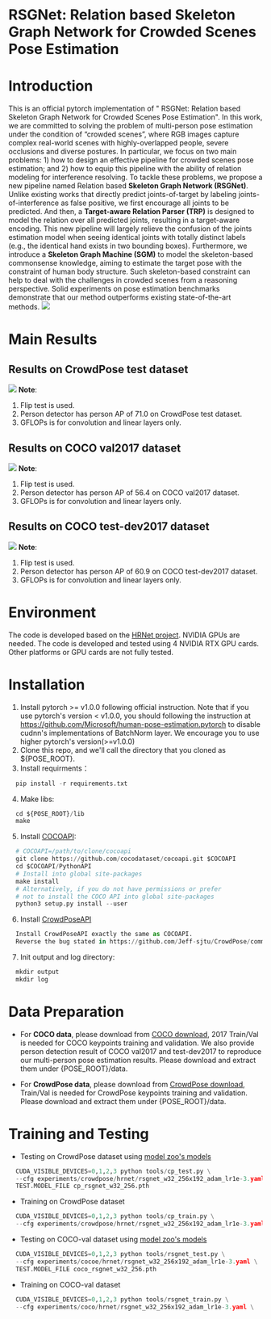 # RSGNet: Relation based Skeleton Graph Network for Crowded Scenes Pose Estimation
# Introduction
This is an official pytorch implementation of " RSGNet: Relation based Skeleton Graph Network for Crowded Scenes Pose Estimation". In this work, we are committed to solving the problem of multi-person pose estimation under the condition of “crowded scenes”, where RGB images capture complex real-world scenes with highly-overlapped people, severe occlusions and diverse postures. In particular, we focus on two main problems: 1) how to design an effective pipeline for crowded scenes pose estimation; and 2) how to equip this pipeline with the ability of relation modeling for interference resolving. To tackle these problems, we propose a new pipeline named Relation based **Skeleton Graph Network (RSGNet)**. Unlike existing works that directly predict joints-of-target by labeling joints-of-interference as false positive, we first encourage all joints to be predicted. And then, a **Target-aware Relation Parser (TRP)** is designed to model the relation over all predicted joints, resulting in a target-aware encoding. This new pipeline will largely relieve the confusion of the joints estimation model when seeing identical joints with totally distinct labels (e.g., the identical hand exists in two bounding boxes). Furthermore, we introduce a **Skeleton Graph Machine (SGM)** to model the skeleton-based commonsense knowledge, aiming to estimate the target pose with the constraint of human body structure. Such skeleton-based constraint can help to deal with the challenges in crowded scenes from a reasoning perspective. Solid experiments on pose estimation benchmarks demonstrate that our method outperforms existing state-of-the-art methods.
![](https://github.com/vikki-dai/RSGNet/blob/main/figures/framework_RSGNet.png)
# Main Results
## Results on CrowdPose test dataset
![](https://github.com/vikki-dai/RSGNet/blob/main/visualization/main_results_CrowdPose.png)
**Note**:
1. Flip test is used.
2. Person detector has person AP of 71.0 on CrowdPose test dataset.
3. GFLOPs is for convolution and linear layers only.
## Results on  COCO val2017 dataset
![](https://github.com/vikki-dai/RSGNet/blob/main/visualization/main_results_COCOval.png)
**Note**:
1. Flip test is used.
2. Person detector has person AP of 56.4 on COCO val2017 dataset.
3. GFLOPs is for convolution and linear layers only.
## Results on COCO test-dev2017 dataset
![](https://github.com/vikki-dai/RSGNet/blob/main/visualization/main_results_COCO_testdev.png)
**Note**:
1. Flip test is used.
2. Person detector has person AP of 60.9 on COCO test-dev2017 dataset.
3. GFLOPs is for convolution and linear layers only.
# Environment
The code is developed based on the [HRNet project](https://github.com/leoxiaobin/deep-high-resolution-net.pytorch). NVIDIA GPUs are needed. The code is developed and tested using 4 NVIDIA RTX GPU cards. Other platforms or GPU cards are not fully tested.
# Installation
1. Install pytorch >= v1.0.0 following official instruction. Note that if you use pytorch's version < v1.0.0, you should following the instruction at https://github.com/Microsoft/human-pose-estimation.pytorch to disable cudnn's implementations of BatchNorm layer. We encourage you to use higher pytorch's version(>=v1.0.0)
2. Clone this repo, and we'll call the directory that you cloned as ${POSE_ROOT}.
3. Install requirments：
```python
  pip install -r requirements.txt
```
4. Make libs:
```python
  cd ${POSE_ROOT}/lib
  make
```
5. Install [COCOAPI](https://github.com/cocodataset/cocoapi):
```python
  # COCOAPI=/path/to/clone/cocoapi
  git clone https://github.com/cocodataset/cocoapi.git $COCOAPI
  cd $COCOAPI/PythonAPI
  # Install into global site-packages
  make install
  # Alternatively, if you do not have permissions or prefer
  # not to install the COCO API into global site-packages
  python3 setup.py install --user 
```
6. Install [CrowdPoseAPI](https://github.com/Jeff-sjtu/CrowdPose)
```python
  Install CrowdPoseAPI exactly the same as COCOAPI.
  Reverse the bug stated in https://github.com/Jeff-sjtu/CrowdPose/commit/785e70d269a554b2ba29daf137354103221f479e**
```
7. Init output and log directory:
```python
  mkdir output 
  mkdir log
```
# Data Preparation
* For **COCO data**, please download from [COCO download](https://cocodataset.org/#download), 2017 Train/Val is needed for COCO keypoints training and validation. We also provide person detection result of COCO val2017 and test-dev2017 to reproduce our multi-person pose estimation results. Please download and extract them under {POSE_ROOT}/data.  

* For **CrowdPose data**, please download from [CrowdPose download](https://github.com/Jeff-sjtu/CrowdPose#dataset), Train/Val is needed for CrowdPose keypoints training and validation. Please download and extract them under {POSE_ROOT}/data.
# Training and Testing
* Testing on CrowdPose dataset using [model zoo's models](https://github.com/vikki-dai/RSGNet/blob/main/model_zoo.txt)
```python
  CUDA_VISIBLE_DEVICES=0,1,2,3 python tools/cp_test.py \
  --cfg experiments/crowdpose/hrnet/rsgnet_w32_256x192_adam_lr1e-3.yaml \
  TEST.MODEL_FILE cp_rsgnet_w32_256.pth
```
* Training on CrowdPose dataset
```python
  CUDA_VISIBLE_DEVICES=0,1,2,3 python tools/cp_train.py \
  --cfg experiments/crowdpose/hrnet/rsgnet_w32_256x192_adam_lr1e-3.yaml \
```
* Testing on COCO-val dataset using [model zoo's models](https://github.com/vikki-dai/RSGNet/blob/main/model_zoo.txt)
```python
  CUDA_VISIBLE_DEVICES=0,1,2,3 python tools/rsgnet_test.py \
  --cfg experiments/cocoe/hrnet/rsgnet_w32_256x192_adam_lr1e-3.yaml \
  TEST.MODEL_FILE coco_rsgnet_w32_256.pth
```
* Training on COCO-val dataset
```python
  CUDA_VISIBLE_DEVICES=0,1,2,3 python tools/rsgnet_train.py \
  --cfg experiments/coco/hrnet/rsgnet_w32_256x192_adam_lr1e-3.yaml \
```
